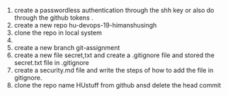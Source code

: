 1. create a passwordless authentication through the shh key or also do through the github tokens .
2. create a new repo hu-devops-19-himanshusingh
3. clone the repo in local system 
4. 
4. create a new branch git-assignment
5. create a new file secret,txt and create a .gitignore file and stored the secret.txt file in .gitignore
6. create a security.md file and write the steps of how to add the file in gitignore.
8. clone the repo name HUstuff from github ansd delete the head commit 
